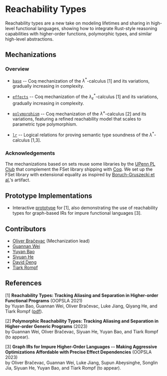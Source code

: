 # Reachability Types

Reachability types are a new take on modeling lifetimes and sharing in high-level functional languages, showing how to integrate Rust-style reasoning capabilities with higher-order functions, polymorphic types, and similar high-level abstractions.

## Mechanizations

### Overview

* [`base`](base) -- Coq mechanization of the $λ^*$-calculus [1] and its variations, gradually increasing in complexity.

* [`effects`](effects) -- Coq mechanization of the $λ_\varepsilon^*$-calculus [1] and its variations, gradually increasing in complexity.

* [`polymorphism`](polymorphism) -- Coq mechanization of the $λ^\diamond$-calculus [2] and its variations, featuring a refined reachability model that scales to parametric type polymorphism.

* [`lr`](lr) -- Logical relations for proving semantic type soundness of the $λ^*$-calculus [1,3].

### Acknowledgements

The mechanizations based on sets reuse some libraries by the [UPenn PL Club](https://www.cis.upenn.edu/~plclub/popl08-tutorial/code/index.html) that complement the FSet library shipping with [Coq](https://coq.inria.fr/distrib/current/stdlib/Coq.FSets.FSetInterface.html). We set up the FSet library with extensional equality as inspired by [Boruch-Gruszecki et al.](https://arxiv.org/abs/2105.11896)'s artifact.

## Prototype Implementations

* Interactive [prototype](http://tiarkrompf.github.io/notes/?/graph-ir/) for [1],
also demonstrating the use of reachability types for graph-based IRs for impure functional languages [3].

## Contributors

* [Oliver Bračevac](https://bracevac.org) (Mechanization lead)
* [Guannan Wei](https://continuation.passing.style)
* [Yuyan Bao](https://github.com/YuyanBao)
* [Siyuan He](https://sweetsinpackets.github.io)
* [David Deng](https://github.com/PROgram52bc)
* [Tiark Rompf](https://tiarkrompf.github.io)

## References

[1] **Reachability Types: Tracking Aliasing and Separation in Higher-order Functional Programs** (OOPSLA 2021)</br>
by Yuyan Bao, Guannan Wei, Oliver Bračevac, Luke Jiang, Qiyang He, and Tiark Rompf
([pdf](https://dl.acm.org/doi/10.1145/3485516)).

[2] **Polymorphic Reachability Types: Tracking Aliasing and Separation in Higher-order Generic Programs** (2023)</br>
by Guannan Wei, Oliver Bračevac, Siyuan He, Yuyan Bao, and Tiark Rompf
(to appear).

[3] **Graph IRs for Impure Higher-Order Languages -- Making Aggressive Optimizations Affordable with Precise Effect Dependencies** (OOPSLA 2023)</br>
by Oliver Bračevac, Guannan Wei, Luke Jiang, Supun Abeysinghe, Songlin Jia, Siyuan He, Yuyan Bao, and Tiark Rompf
(to appear).
